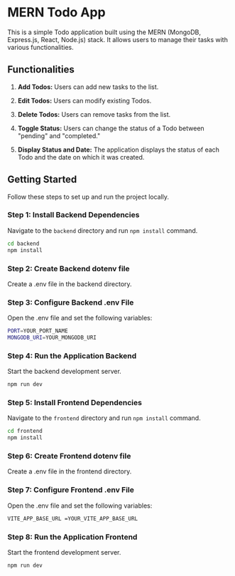 # MERN Todo App

This is a simple Todo application built using the MERN (MongoDB, Express.js, React, Node.js) stack. It allows users to manage their tasks with various functionalities.

## Functionalities

1. **Add Todos:** Users can add new tasks to the list.

2. **Edit Todos:** Users can modify existing Todos.

3. **Delete Todos:** Users can remove tasks from the list.

4. **Toggle Status:** Users can change the status of a Todo between "pending" and "completed."

5. **Display Status and Date:** The application displays the status of each Todo and the date on which it was created.

## Getting Started

Follow these steps to set up and run the project locally.

### Step 1: Install Backend Dependencies

Navigate to the `backend` directory and run `npm install` command.

```bash
cd backend
npm install
```
### Step 2: Create Backend dotenv file

Create a .env file in the backend directory.

### Step 3: Configure Backend .env File

Open the .env file and set the following variables:

```bash
PORT=YOUR_PORT_NAME
MONGODB_URI=YOUR_MONGODB_URI
```

### Step 4: Run the Application Backend

Start the backend development server.

```bash
npm run dev
```

### Step 5: Install Frontend Dependencies

Navigate to the `frontend` directory and run `npm install` command.

```bash
cd frontend
npm install
```

### Step 6: Create Frontend dotenv file

Create a .env file in the frontend directory.

### Step 7: Configure Frontend .env File

Open the .env file and set the following variables:

```bash
VITE_APP_BASE_URL =YOUR_VITE_APP_BASE_URL
```

### Step 8: Run the Application Frontend

Start the frontend development server.

```bash
npm run dev
```
